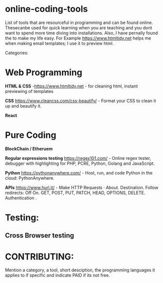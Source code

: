 # online-coding-tools
List of tools that are resourceful in programming and can be found online. Thesecanbe used for quick learning when you are teaching and you dont want to spend more time diving into installations. Also, I have pernally found the to make my life easy. For Example https://www.htmltidy.net helps me when making email templates; I use it to preview html.

Categories:
# Web Programming
**HTML & CSS**
-https://www.htmltidy.net - for cleaning html, instant previewing of templates


**CSS**
https://www.cleancss.com/css-beautify/ - Format your CSS to clean it up and beautify it. 


**React**



# Pure Coding
**BlockChain / Etheruem**


**Regular expressions testing**
https://regex101.com/ - Online regex tester, debugger with highlighting for PHP, PCRE, Python, Golang and JavaScript.


**Python**
https://pythonanywhere.com/ - Host, run, and code Python in the cloud: PythonAnywhere.


**APIs**
https://www.hurl.it/ - Make HTTP Requests · About. Destination. Follow redirects: Off On. GET, POST, PUT, PATCH, HEAD, OPTIONS, DELETE. Authentication .



# Testing:
**Cross Browser testing**
-





# CONTRIBUTING: 
Mention a category, a tool, short desciption, the programming languages it applies to if specific and indicate PAID if its not free.
